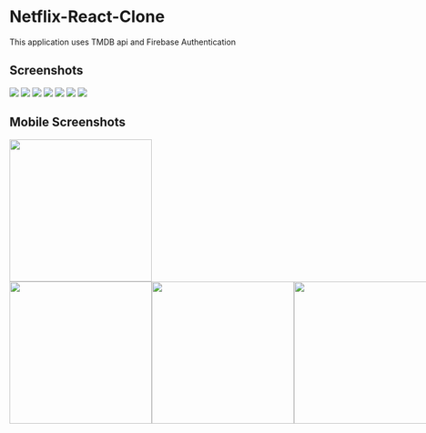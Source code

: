 # Netflix-React-Clone

This application uses TMDB api and Firebase Authentication

## Screenshots

<image src="ScreenShots/1 LandingPageMain (non-loggedin-users).png"/>
<image src="ScreenShots/3 LandingPage.png"/>
<image src="ScreenShots/6 TvShowPage.png"/>
<image src="ScreenShots/7 ShowDetails.png"/>
<image src="ScreenShots/8 ShowDetails__Scroll1.png"/>
<image src="ScreenShots/trailer.png"/>
<image src="ScreenShots/Episodes.png"/>


## Mobile Screenshots

<image src="ScreenShots/12 LandingPage_Mobile.jpg" width="250"/>
<div width="251" class="box" style="display: inline-flex; position: relative;">  
  <image src="ScreenShots/17 ShowDetails__Mobile.jpg" width="250" style="position: inline; top: 0;"/>
  <image src="ScreenShots/18 SeasonDetails__1traller__Mobile.jpg" width="250"/>
  <image src="ScreenShots/16 MoviesPage__Mobile.jpg" width="250" style="position: inline; padding-bottom: 20;"/>
</div>


